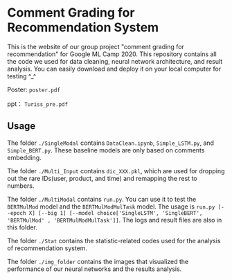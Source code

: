 # Comment Grading for Recommendation System

This is the website of our group project "comment grading for recommendation" for Google ML Camp 2020. This repository contains all the code we used for data cleaning, neural network architecture, and result analysis. You can easily download and deploy it on your local computer for testing ^_^

Poster: `poster.pdf`

ppt： `Turiss_pre.pdf`

## Usage

The folder `./SingleModal` contains `DataClean.ipynb`, `Simple_LSTM.py`, and `Simple_BERT.py`. These baseline models are only based on comments embedding.

The folder `./Multi_Input` contains `dic_XXX.pkl`, which are used for dropping out the rare IDs(user, product, and time) and remapping the rest to numbers.

The folder `./MultiModal` contains `run.py`. You can use it to test the `BERTMulMod` model and the `BERTMulModMulTask` model. The usage is `run.py [--epoch X] [--big 1] [--model choice['SingleLSTM', 'SingleBERT', 'BERTMulMod' , 'BERTMulModMulTask']]`. The logs and result files are also in this folder.

The folder `./Stat` contains the statistic-related codes used for the analysis of recommendation system.

The folder `./img_folder` contains the images that visualized the performance of our neural networks and the results analysis.

